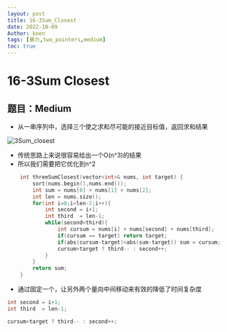 ```yaml
---
layout: post
title: 16-3Sum_Closest
date: 2022-10-09
Author: keen
tags: [暴力,two_pointers,medium]
toc: true
---
```

# 16-3Sum Closest
## 题目：Medium
- 从一串序列中，选择三个使之求和尽可能的接近目标值，返回求和结果

![3Sum_closest](https://lh3.googleusercontent.com/u/0/d/198TFQwiJIzV8peJJlfzqcwOPLjpWPXsC)

- 传统思路上来说很容易给出一个O(n^3)的结果
- 所以我们需要把它优化到n^2

```CPP
	int threeSumClosest(vector<int>& nums, int target) {
    	sort(nums.begin(),nums.end());                                  //先sort使之可以进行比较
        int sum = nums[0] + nums[1] + nums[2];
        int len = nums.size();
        for(int i=0;i<len-2;i++){
            int second = i+1;
            int third  = len-1;
            while(second<third){
                int cursum = nums[i] + nums[second] + nums[third];
                if(cursum == target) return target;
                if(abs(cursum-target)<abs(sum-target)) sum = cursum;    //谁更接近要谁
                cursum>target ? third-- : second++;                     //这一步很巧妙的降低了时间复杂度
            }
        }
        return sum;
    }
```

- 通过固定一个，让另外两个量向中间移动来有效的降低了时间复杂度

```cpp
int second = i+1;
int third  = len-1; 

cursum>target ? third-- : second++;	
```

